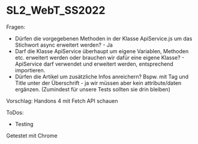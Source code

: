 # SL2_WebT_SS2022

Fragen:
- Dürfen die vorgegebenen Methoden in der Klasse ApiService.js um das Stichwort async erweitert werden? - Ja
- Darf die Klasse ApiService überhaupt um eigene Variablen, Methoden etc. erweitert werden oder brauchen wir dafür eine eigene Klasse? - ApiService darf verwendet und erweitert werden, entsprechend importieren. 
- Dürfen die Artikel um zusätzliche Infos anreichern? Bspw. mit Tag und Title unter der Überschrift - ja wir müssen aber kein attribute/daten ergänzen. 
(Zumindest für unsere Tests sollten sie drin bleiben)

Vorschlag: Handons 4 mit Fetch API schauen


ToDos:
- Testing

Getestet mit Chrome
